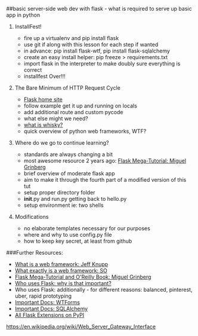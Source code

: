 
##basic server-side web dev with flask - what is required to serve up basic app in python

1. InstallFest!
    - fire up a virtualenv and pip install flask
    - use git if along with this lesson for each step if wanted
    - in advance: pip install flask-wtf, pip install flask-sqlalchemy
    - create an easy install helper: pip freeze > requirements.txt 
    - import flask in the interpreter to make doubly sure everything is correct
    - installfest Over!!!

2. The Bare Minimum of HTTP Request Cycle   
    - [Flask home site](http://flask.pocoo.org/)   
    - follow example get it up and running on locals
    - add additional route and custom pycode    
    - what else might we need?
    - [what is whisky?](https://www.python.org/dev/peps/pep-0333/)
    - quick overview of python web frameworks, WTF?

3. Where do we go to continue learning?
    - standards are always changing a bit
    - most awesome resource 2 years ago: [Flask Mega-Tutorial: Miguel Grinberg](http://blog.miguelgrinberg.com/post/the-flask-mega-tutorial-part-i-hello-world)
    - brief overview of moderate flask app
    - aim to make it through the fourth part of a modified version of this tut
    - setup proper directory folder
    - __init__.py and run.py getting back to hello.py
    - setup environment ie: two shells

4. Modifications
    - no elaborate templates necessary for our purposes
    - where and why to use config.py file
    - how to keep key secret, at least from github
       

###Further Resources: 
- [What is a web framework: Jeff Knupp](http://www.jeffknupp.com/blog/2014/03/03/what-is-a-web-framework/)
- [What exactly is a web framework: SO](http://stackoverflow.com/questions/3345512/what-exactly-is-a-web-framework#3345751)
- [Flask Mega-Tutorial and O'Reilly Book: Miguel Grinberg](http://blog.miguelgrinberg.com/post/the-flask-mega-tutorial-part-i-hello-world)
- [Who uses Flask:  why is that important?](http://flask.pocoo.org/community/poweredby/)
- Who uses Flask:  additionally - for different reasons: balanced, pinterest, uber, rapid prototyping
- [Important Docs: WTForms](http://wtforms.readthedocs.org/en/latest/index.html)
- [Important Docs: SQLAlchemy](http://www.sqlalchemy.org/)
- [All Flask Extensions on PyPI](https://pypi.python.org/pypi?%3Aaction=search&term=wtforms&submit=search)

https://en.wikipedia.org/wiki/Web_Server_Gateway_Interface
